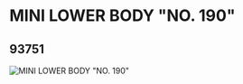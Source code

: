 # MINI LOWER BODY "NO. 190"
## 93751
![MINI LOWER BODY "NO. 190"](https://lc-www-live-s.legocdn.com/media/bricks/5/2/4667795.jpg)
